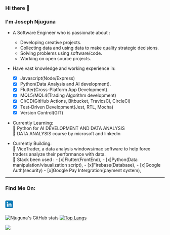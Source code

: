 ### Hi there 👋

### I'm Joseph Njuguna

- A Software Engineer who is passionate about :
    - Developing creative projects.
    - Collecting data and using data to make quality strategic decisions.
    - Solving problems using software/code.
    - Working on open source projects.

- Have vast knowledge and working experience in:
  - [x] Javascript(Node/Express)
  - [x] Python(Data Analysis and AI development).
  - [x] Flutter(Cross-Platform App Development).
  - [x] MQL5/MQL4(Trading Algorithm development)
  - [x] CI/CD(GitHub Actions, Bitbucket, TravicsCi, CircleCi)
  - [x] Test-Driven Development(Jest, RTL, Mocha)
  - [x] Version Control(GIT)
  
- Currently Learning:<br>
  🌱 Python for AI DEVELOPMENT AND DATA ANALYSIS <br/>
  🌱 DATA ANALYSIS course by microsoft and linkedin <br/>
  
- Currently Building:<br>
  🌱 ViceTrader, a data analysis windows/mac software to help forex traders analyze their performance with data.<br/>
  🌱 Stack been used : 
                - [x]Flutter(FrontEnd),
                - [x]Python(Data manipulation/visualization script),
                - [x]Firebase(Database),
                - [x]Google Auth(security)
                - [x]Google Pay Intergration(payment system), 
---
### Find Me On:
## [<img alt="LinkedIn Img" width="24" src="images/linkedin.png"/>](https://www.linkedin.com/in/joseph-njuguna-884232174/) 
![Njuguna's GitHub stats](https://github-readme-stats.vercel.app/api?username=JosephNjuguna&show_icons=true&theme=radical) 
[![Top Langs](https://github-readme-stats.vercel.app/api/top-langs/?username=JosephNjuguna&langs_count=6)](https://github.com/JosephNjuguna/github-readme-stats)</p>
<img src="https://github-readme-streak-stats.herokuapp.com?user=JosephNjuguna&theme=jolly" width="780">
